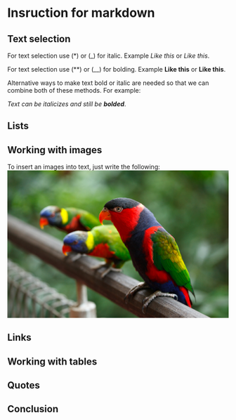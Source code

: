 # Insruction for markdown

## Text selection

For text selection use (*) or (_) for italic. Example *Like this* or _Like this_.

For text selection use (**) or (__) for bolding. Example **Like this** or __Like this__.

Alternative ways to make text bold or italic are needed so that we can combine both of these methods. For example:

_Text can be italicizes and still be **bolded**_.

## Lists

## Working with images 

To insert an images into text, just write the following: 
![Hi, this is parrot](Popugai.jpeg)  

## Links

## Working with tables

## Quotes

## Conclusion
